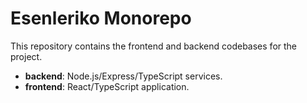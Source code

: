 # Esenleriko Monorepo

This repository contains the frontend and backend codebases for the project.

- **backend**: Node.js/Express/TypeScript services.
- **frontend**: React/TypeScript application.

